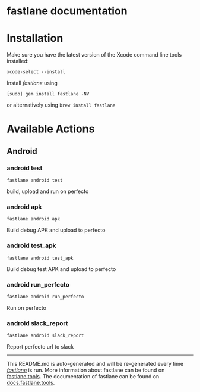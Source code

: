 fastlane documentation
================
# Installation

Make sure you have the latest version of the Xcode command line tools installed:

```
xcode-select --install
```

Install _fastlane_ using
```
[sudo] gem install fastlane -NV
```
or alternatively using `brew install fastlane`

# Available Actions
## Android
### android test
```
fastlane android test
```
build, upload and run on perfecto
### android apk
```
fastlane android apk
```
Build debug APK and upload to perfecto
### android test_apk
```
fastlane android test_apk
```
Build debug test APK and upload to perfecto
### android run_perfecto
```
fastlane android run_perfecto
```
Run on perfecto
### android slack_report
```
fastlane android slack_report
```
Report perfecto url to slack

----

This README.md is auto-generated and will be re-generated every time [_fastlane_](https://fastlane.tools) is run.
More information about fastlane can be found on [fastlane.tools](https://fastlane.tools).
The documentation of fastlane can be found on [docs.fastlane.tools](https://docs.fastlane.tools).
